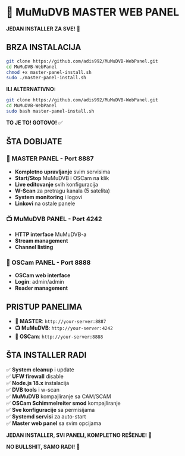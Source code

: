 # 🚀 MuMuDVB MASTER WEB PANEL

**JEDAN INSTALLER ZA SVE!** 🎯

## BRZA INSTALACIJA

```bash
git clone https://github.com/adis992/MuMuDVB-WebPanel.git
cd MuMuDVB-WebPanel
chmod +x master-panel-install.sh
sudo ./master-panel-install.sh
```

**ILI ALTERNATIVNO:**
```bash
git clone https://github.com/adis992/MuMuDVB-WebPanel.git
cd MuMuDVB-WebPanel  
sudo bash master-panel-install.sh
```

**TO JE TO! GOTOVO!** ✅

## ŠTA DOBIJATE

### 🚀 MASTER PANEL - Port 8887
- **Kompletno upravljanje** svim servisima
- **Start/Stop** MuMuDVB i OSCam na klik
- **Live editovanje** svih konfiguracija  
- **W-Scan** za pretragu kanala (5 satelita)
- **System monitoring** i logovi
- **Linkovi** na ostale panele

### 📺 MuMuDVB PANEL - Port 4242
- **HTTP interface** MuMuDVB-a
- **Stream management**
- **Channel listing**

### 🔐 OSCam PANEL - Port 8888  
- **OSCam web interface**
- **Login**: admin/admin
- **Reader management**

## PRISTUP PANELIMA

- **🚀 MASTER**: `http://your-server:8887`
- **📺 MuMuDVB**: `http://your-server:4242` 
- **🔐 OSCam**: `http://your-server:8888`

## ŠTA INSTALLER RADI

✅ **System cleanup** i update  
✅ **UFW firewall** disable  
✅ **Node.js 18.x** instalacija  
✅ **DVB tools** i w-scan  
✅ **MuMuDVB** kompajliranje sa CAM/SCAM  
✅ **OSCam Schimmelreiter smod** kompajliranje  
✅ **Sve konfiguracije** sa permisijama  
✅ **Systemd servisi** za auto-start  
✅ **Master web panel** sa svim opcijama  

**JEDAN INSTALLER, SVI PANELI, KOMPLETNO REŠENJE!** 🎯

**NO BULLSHIT, SAMO RADI!** 💪